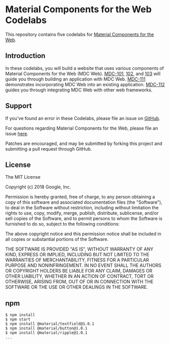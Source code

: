 # Material Components for the Web Codelabs

This repository contains five codelabs for [Material Components for the Web](https://github.com/material-components/material-components-web).

## Introduction

In these codelabs, you will build a website that uses various components of Material
Components for the Web (MDC Web). [MDC-101](https://codelabs.developers.google.com/codelabs/mdc-101-web/),
[102](https://codelabs.developers.google.com/codelabs/mdc-102-web/), and
[103](https://codelabs.developers.google.com/codelabs/mdc-103-web/) will guide you through building an application with MDC Web.
[MDC-111](https://codelabs.developers.google.com/codelabs/mdc-111-web/) demonstrates incorporating MDC Web into an existing application.
[MDC-112](https://codelabs.developers.google.com/codelabs/mdc-112-web/) guides you through integrating MDC Web with other web frameworks.

## Support

If you've found an error in these Codelabs, please file an issue on [GitHub](https://github.com/material-components/material-components-web-codelabs/issues).

For questions regarding Material Components for the Web, please file an issue [here](https://github.com/material-components/material-components-web/issues).

Patches are encouraged, and may be submitted by forking this project and
submitting a pull request through GitHub.

## License

The MIT License

Copyright (c) 2018 Google, Inc.

Permission is hereby granted, free of charge, to any person obtaining a copy
of this software and associated documentation files (the "Software"), to deal
in the Software without restriction, including without limitation the rights
to use, copy, modify, merge, publish, distribute, sublicense, and/or sell
copies of the Software, and to permit persons to whom the Software is
furnished to do so, subject to the following conditions:

The above copyright notice and this permission notice shall be included in
all copies or substantial portions of the Software.

THE SOFTWARE IS PROVIDED "AS IS", WITHOUT WARRANTY OF ANY KIND, EXPRESS OR
IMPLIED, INCLUDING BUT NOT LIMITED TO THE WARRANTIES OF MERCHANTABILITY,
FITNESS FOR A PARTICULAR PURPOSE AND NONINFRINGEMENT. IN NO EVENT SHALL THE
AUTHORS OR COPYRIGHT HOLDERS BE LIABLE FOR ANY CLAIM, DAMAGES OR OTHER
LIABILITY, WHETHER IN AN ACTION OF CONTRACT, TORT OR OTHERWISE, ARISING FROM,
OUT OF OR IN CONNECTION WITH THE SOFTWARE OR THE USE OR OTHER DEALINGS IN
THE SOFTWARE.

## npm

```
$ npm install
$ npm start
$ npm install @material/textfield@1.0.1
$ npm install @material/button@1.0.1
$ npm install @material/ripple@1.0.1
...
```

